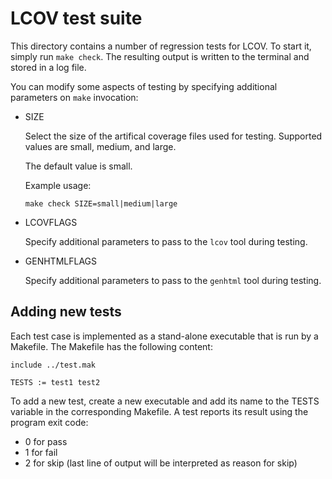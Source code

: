 LCOV test suite
===============

This directory contains a number of regression tests for LCOV. To start it,
simply run `make check`. The resulting output is written to the terminal and
stored in a log file.

You can modify some aspects of testing by specifying additional parameters on
`make` invocation:

  - SIZE

    Select the size of the artifical coverage files used for testing.
    Supported values are small, medium, and large.

    The default value is small.

    Example usage:

    ```
    make check SIZE=small|medium|large
    ```


  - LCOVFLAGS

    Specify additional parameters to pass to the `lcov` tool during testing.

  - GENHTMLFLAGS

    Specify additional parameters to pass to the `genhtml` tool during testing.


Adding new tests
----------------

Each test case is implemented as a stand-alone executable that is run by a
Makefile. The Makefile has the following content:

```
include ../test.mak

TESTS := test1 test2
```

To add a new test, create a new executable and add its name to the TESTS
variable in the corresponding Makefile. A test reports its result using
the program exit code:

  * 0 for pass
  * 1 for fail
  * 2 for skip (last line of output will be interpreted as reason for skip)
